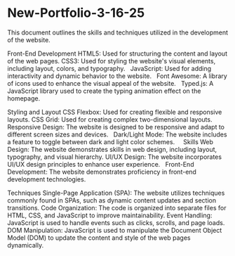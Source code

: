# New-Portfolio-3-16-25

This document outlines the skills and techniques utilized in the development of the website.

Front-End Development
HTML5: Used for structuring the content and layout of the web pages.
CSS3: Used for styling the website's visual elements, including layout, colors, and typography.    
JavaScript: Used for adding interactivity and dynamic behavior to the website.    
Font Awesome: A library of icons used to enhance the visual appeal of the website.    
Typed.js: A JavaScript library used to create the typing animation effect on the homepage.   

Styling and Layout
CSS Flexbox: Used for creating flexible and responsive layouts.
CSS Grid: Used for creating complex two-dimensional layouts.
Responsive Design: The website is designed to be responsive and adapt to different screen sizes and devices.    
Dark/Light Mode: The website includes a feature to toggle between dark and light color schemes.    
   
Skills
Web Design: The website demonstrates skills in web design, including layout, typography, and visual hierarchy.
UI/UX Design: The website incorporates UI/UX design principles to enhance user experience.    
Front-End Development: The website demonstrates proficiency in front-end development technologies.

Techniques
Single-Page Application (SPA): The website utilizes techniques commonly found in SPAs, such as dynamic content updates and section transitions.
Code Organization: The code is organized into separate files for HTML, CSS, and JavaScript to improve maintainability.
Event Handling: JavaScript is used to handle events such as clicks, scrolls, and page loads.    
DOM Manipulation: JavaScript is used to manipulate the Document Object Model (DOM) to update the content and style of the web pages dynamically.    

